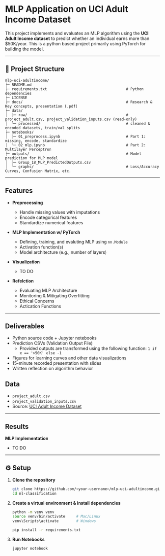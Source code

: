 # MLP Application on UCI Adult Income Dataset

This project implements and evaluates an MLP algorithm using the **UCI Adult Income dataset** to predict whether an individual earns more than $50K/year. This is a python based project primarily using PyTorch for building the model.

---

## 📂 Project Structure
```text
mlp-uci-adultincome/
├─ README.md
├─ requirements.txt                                    # Python dependencies             
├─ LICENSE
├─ docs/                                               # Research & Key concepts, presentation (.pdf)
├─ data/
│  ├─ raw/                                             # project_adult.csv, project_validation_inputs.csv (read-only)
│  └─ processed/                                       # cleaned & encoded datasets, train/val splits
├─ notebooks/
│  ├─ 01_preprocess.ipynb                              # Part 1: missing, encode, standardize
│  └─ 02_mlp.ipynb                                     # Part 2: Multilayer Perceptron
├─ outputs/                                            # Model prediction for MLP model                                
│  ├─ Group_18_MLP_PredictedOutputs.csv
│  └─ graphs/                                          # Loss/Accuracy Curves, Confusion Matrix, etc. 
```

---

## Features

- **Preprocessing**
  - Handle missing values with imputations
  - Encode categorical features
  - Standardize numerical features

- **MLP Implementation w/ PyTorch**
  - Defining, training, and evaluting MLP using `nn.Module`
  - Activation function(s)
  - Model architecture (e.g., number of layers)
 
- **Visualization**
  - TO DO

- **Refelction**
  - Evaluating MLP Architecture
  - Monitoring & Mitigating Overfitting
  - Ethical Concerns
  - Actication Functions
 
---

## Deliverables
- Python source code + Jupyter notebooks  
- Prediction CSVs (Validation Output File)
  - Provided outputs are transformed using the following function: `1 if x == '>50K' else -1`
- Figures for learning curves and other data visualizations
- 15-minute recorded presentation with slides  
- Written reflection on algorithm behavior  

## Data
- `project_adult.csv`  
- `project_validation_inputs.csv`  
- Source: [UCI Adult Income Dataset](https://archive.ics.uci.edu/dataset/2/adult)  

---

## Results

**MLP Implementation**
- TO DO

---

## ⚙️ Setup

1. **Clone the repository**
   ```bash
   git clone https://github.com/<your-username>/mlp-uci-adultincome.git
   cd ml-classification
2. **Create a virtual environment & install dependencies**
    ```bash
    python -m venv venv
    source venv/bin/activate     # Mac/Linux
    venv\Scripts\activate        # Windows

    pip install -r requirements.txt
    ```
3. **Run Notebooks**
    ```bash
    jupyter notebook

    ```
